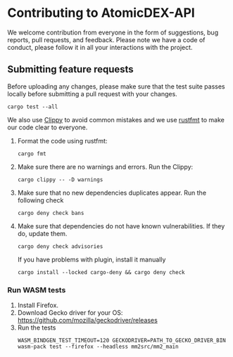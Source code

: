 # Contributing to AtomicDEX-API

We welcome contribution from everyone in the form of suggestions, bug reports, pull requests, and feedback.
Please note we have a code of conduct, please follow it in all your interactions with the project.

## Submitting feature requests

Before uploading any changes, please make sure that the test suite passes locally before submitting a pull request with your changes.

```
cargo test --all
```

We also use [Clippy](https://github.com/rust-lang/rust-clippy) to avoid common mistakes
and we use [rustfmt](https://github.com/rust-lang/rustfmt) to make our code clear to everyone.

1. Format the code using rustfmt:
    ```shell
    cargo fmt
    ```
2. Make sure there are no warnings and errors. Run the Clippy:
    ```shell
    cargo clippy -- -D warnings
    ```
3. Make sure that no new dependencies duplicates appear. Run the following check   
   ```shell
   cargo deny check bans
   ```
4. Make sure that dependencies do not have known vulnerabilities. If they do, update them.
   ```shell
   cargo deny check advisories
   ```
   If you have problems with plugin, install it manually
   ```shell
   cargo install --locked cargo-deny && cargo deny check
   ```

### Run WASM tests

1. Install Firefox.
1. Download Gecko driver for your OS: https://github.com/mozilla/geckodriver/releases
1. Run the tests
    ```
    WASM_BINDGEN_TEST_TIMEOUT=120 GECKODRIVER=PATH_TO_GECKO_DRIVER_BIN wasm-pack test --firefox --headless mm2src/mm2_main
    ```
